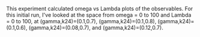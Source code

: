 This experiment calculated omega vs Lambda plots of the observables. For this initial run, I've looked at the space from omega = 0 to 100 and Lambda = 0 to 100, at (gamma,k24)=(0.1,0.7), (gamma,k24)=(0.1,0.8), (gamma,k24)=(0.1,0.6), (gamma,k24)=(0.08,0.7), and (gamma,k24)=(0.12,0.7).